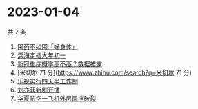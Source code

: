 # 2023-01-04

共 7 条

<!-- BEGIN -->
<!-- 最后更新时间 Wed Jan 04 2023 07:02:56 GMT+0800 (China Standard Time) -->

1. [囤药不如囤「好身体」](https://www.zhihu.com/search?q=囤药不如囤「好身体」)
1. [深海定档大年初一](https://www.zhihu.com/search?q=深海定档大年初一)
1. [新冠重症概率高不高？数据披露](https://www.zhihu.com/search?q=新冠重症概率高不高？数据披露)
1. [米切尔 71 分](https://www.zhihu.com/search?q=米切尔 71 分)
1. [乐视实行四天半工作制](https://www.zhihu.com/search?q=乐视实行四天半工作制)
1. [刘亦菲新剧开播](https://www.zhihu.com/search?q=刘亦菲新剧开播)
1. [华夏航空一飞机外层风挡破裂](https://www.zhihu.com/search?q=华夏航空一飞机外层风挡破裂)

<!-- END -->
